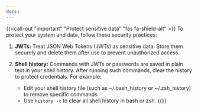 ```yaml
---
docs: 
---
```



{{<call-out "important" "Protect sensitive data" "fas fa-shield-alt" >}}
To protect your system and data, follow these security practices:
 
1. **JWTs:** Treat JSON Web Tokens (JWTs) as sensitive data. Store them securely and delete them after use to prevent unauthorized access.
 
2. **Shell history:** Commands with JWTs or passwords are saved in plain text in your shell history. After running such commands, clear the history to protect credentials. For example:
   - Edit your shell history file (such as ~/.bash_history or ~/.zsh_history) to remove specific commands.
   - Use `history -c` to clear all shell history in bash or zsh.
{{</call-out>}}
